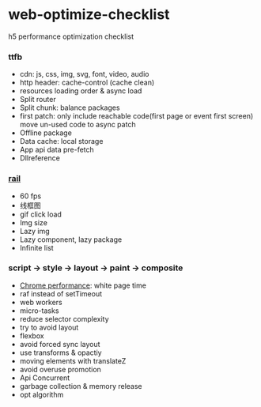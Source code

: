 # web-optimize-checklist
h5 performance optimization checklist


### ttfb
* cdn: js, css, img, svg, font, video, audio
* http header: cache-control (cache clean)
* resources loading order & async load
* Split router
* Split chunk: balance packages
* first patch: only include reachable code(first page or event first screen)
  move un-used code to async patch
* Offline package
* Data cache: local storage
* App api data pre-fetch
* Dllreference

### [rail](https://developers.google.com/web/fundamentals/performance/rail)
* 60 fps
* 线框图
* gif click load
* Img size
* Lazy img
* Lazy component, lazy package
* Infinite list

### script -> style -> layout -> paint -> composite
* [Chrome performance](https://developers.google.com/web/tools/chrome-devtools/evaluate-performance/): white page time
* raf instead of setTimeout
* web workers
* micro-tasks
* reduce selector complexity
* try to avoid layout
* flexbox
* avoid forced sync layout
* use transforms & opactiy
* moving elements with translateZ
* avoid overuse promotion
* Api Concurrent
* garbage collection & memory release
* opt algorithm
